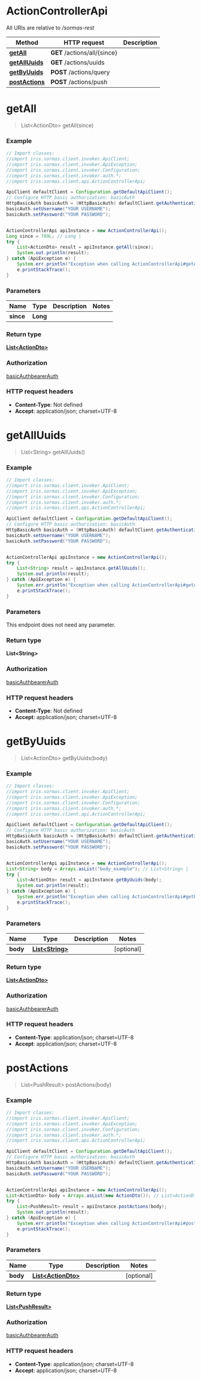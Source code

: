 # ActionControllerApi

All URIs are relative to */sormas-rest*

Method | HTTP request | Description
------------- | ------------- | -------------
[**getAll**](ActionControllerApi.md#getAll) | **GET** /actions/all/{since} | 
[**getAllUuids**](ActionControllerApi.md#getAllUuids) | **GET** /actions/uuids | 
[**getByUuids**](ActionControllerApi.md#getByUuids) | **POST** /actions/query | 
[**postActions**](ActionControllerApi.md#postActions) | **POST** /actions/push | 

<a name="getAll"></a>
# **getAll**
> List&lt;ActionDto&gt; getAll(since)



### Example
```java
// Import classes:
//import iris.sormas.client.invoker.ApiClient;
//import iris.sormas.client.invoker.ApiException;
//import iris.sormas.client.invoker.Configuration;
//import iris.sormas.client.invoker.auth.*;
//import iris.sormas.client.api.ActionControllerApi;

ApiClient defaultClient = Configuration.getDefaultApiClient();
// Configure HTTP basic authorization: basicAuth
HttpBasicAuth basicAuth = (HttpBasicAuth) defaultClient.getAuthentication("basicAuth");
basicAuth.setUsername("YOUR USERNAME");
basicAuth.setPassword("YOUR PASSWORD");


ActionControllerApi apiInstance = new ActionControllerApi();
Long since = 789L; // Long | 
try {
    List<ActionDto> result = apiInstance.getAll(since);
    System.out.println(result);
} catch (ApiException e) {
    System.err.println("Exception when calling ActionControllerApi#getAll");
    e.printStackTrace();
}
```

### Parameters

Name | Type | Description  | Notes
------------- | ------------- | ------------- | -------------
 **since** | **Long**|  |

### Return type

[**List&lt;ActionDto&gt;**](ActionDto.md)

### Authorization

[basicAuth](../README.md#basicAuth)[bearerAuth](../README.md#bearerAuth)

### HTTP request headers

 - **Content-Type**: Not defined
 - **Accept**: application/json; charset=UTF-8

<a name="getAllUuids"></a>
# **getAllUuids**
> List&lt;String&gt; getAllUuids()



### Example
```java
// Import classes:
//import iris.sormas.client.invoker.ApiClient;
//import iris.sormas.client.invoker.ApiException;
//import iris.sormas.client.invoker.Configuration;
//import iris.sormas.client.invoker.auth.*;
//import iris.sormas.client.api.ActionControllerApi;

ApiClient defaultClient = Configuration.getDefaultApiClient();
// Configure HTTP basic authorization: basicAuth
HttpBasicAuth basicAuth = (HttpBasicAuth) defaultClient.getAuthentication("basicAuth");
basicAuth.setUsername("YOUR USERNAME");
basicAuth.setPassword("YOUR PASSWORD");


ActionControllerApi apiInstance = new ActionControllerApi();
try {
    List<String> result = apiInstance.getAllUuids();
    System.out.println(result);
} catch (ApiException e) {
    System.err.println("Exception when calling ActionControllerApi#getAllUuids");
    e.printStackTrace();
}
```

### Parameters
This endpoint does not need any parameter.

### Return type

**List&lt;String&gt;**

### Authorization

[basicAuth](../README.md#basicAuth)[bearerAuth](../README.md#bearerAuth)

### HTTP request headers

 - **Content-Type**: Not defined
 - **Accept**: application/json; charset=UTF-8

<a name="getByUuids"></a>
# **getByUuids**
> List&lt;ActionDto&gt; getByUuids(body)



### Example
```java
// Import classes:
//import iris.sormas.client.invoker.ApiClient;
//import iris.sormas.client.invoker.ApiException;
//import iris.sormas.client.invoker.Configuration;
//import iris.sormas.client.invoker.auth.*;
//import iris.sormas.client.api.ActionControllerApi;

ApiClient defaultClient = Configuration.getDefaultApiClient();
// Configure HTTP basic authorization: basicAuth
HttpBasicAuth basicAuth = (HttpBasicAuth) defaultClient.getAuthentication("basicAuth");
basicAuth.setUsername("YOUR USERNAME");
basicAuth.setPassword("YOUR PASSWORD");


ActionControllerApi apiInstance = new ActionControllerApi();
List<String> body = Arrays.asList("body_example"); // List<String> | 
try {
    List<ActionDto> result = apiInstance.getByUuids(body);
    System.out.println(result);
} catch (ApiException e) {
    System.err.println("Exception when calling ActionControllerApi#getByUuids");
    e.printStackTrace();
}
```

### Parameters

Name | Type | Description  | Notes
------------- | ------------- | ------------- | -------------
 **body** | [**List&lt;String&gt;**](String.md)|  | [optional]

### Return type

[**List&lt;ActionDto&gt;**](ActionDto.md)

### Authorization

[basicAuth](../README.md#basicAuth)[bearerAuth](../README.md#bearerAuth)

### HTTP request headers

 - **Content-Type**: application/json; charset=UTF-8
 - **Accept**: application/json; charset=UTF-8

<a name="postActions"></a>
# **postActions**
> List&lt;PushResult&gt; postActions(body)



### Example
```java
// Import classes:
//import iris.sormas.client.invoker.ApiClient;
//import iris.sormas.client.invoker.ApiException;
//import iris.sormas.client.invoker.Configuration;
//import iris.sormas.client.invoker.auth.*;
//import iris.sormas.client.api.ActionControllerApi;

ApiClient defaultClient = Configuration.getDefaultApiClient();
// Configure HTTP basic authorization: basicAuth
HttpBasicAuth basicAuth = (HttpBasicAuth) defaultClient.getAuthentication("basicAuth");
basicAuth.setUsername("YOUR USERNAME");
basicAuth.setPassword("YOUR PASSWORD");


ActionControllerApi apiInstance = new ActionControllerApi();
List<ActionDto> body = Arrays.asList(new ActionDto()); // List<ActionDto> | 
try {
    List<PushResult> result = apiInstance.postActions(body);
    System.out.println(result);
} catch (ApiException e) {
    System.err.println("Exception when calling ActionControllerApi#postActions");
    e.printStackTrace();
}
```

### Parameters

Name | Type | Description  | Notes
------------- | ------------- | ------------- | -------------
 **body** | [**List&lt;ActionDto&gt;**](ActionDto.md)|  | [optional]

### Return type

[**List&lt;PushResult&gt;**](PushResult.md)

### Authorization

[basicAuth](../README.md#basicAuth)[bearerAuth](../README.md#bearerAuth)

### HTTP request headers

 - **Content-Type**: application/json; charset=UTF-8
 - **Accept**: application/json; charset=UTF-8

